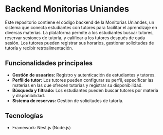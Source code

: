 # Backend Monitorias Uniandes
Este repositorio contiene el código backend de la Monitorias Uniandes, un sistema que conecta estudiantes con tutores para facilitar el aprendizaje en diversas materias. La plataforma permite a los estudiantes buscar tutores, reservar sesiones de tutoría, y calificar a los tutores después de cada sesión. Los tutores pueden registrar sus horarios, gestionar solicitudes de tutoría y recibir retroalimentación.

## Funcionalidades principales
- **Gestión de usuarios:**
  Registro y autenticación de estudiantes y tutores.
- **Perfil de tutor:**
  Los tutores pueden configurar su perfil, especificar las materias en las que ofrecen tutorías y registrar su disponibilidad.
- **Búsqueda y filtrado:**
  Los estudiantes pueden buscar tutores por materia y disponibilidad.
- **Sistema de reservas:**
  Gestión de solicitudes de tutoría.

## Tecnologías
- Framework: Nest.js (Node.js)

